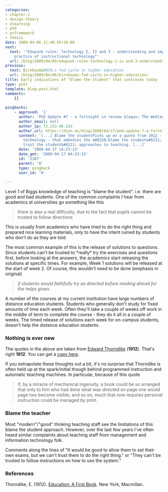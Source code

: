 ```yaml
---
categories:
- chapter-2
- design-theory
- elearning
- phd
- psframework
- thesis
date: 2009-04-06 21:40:55+10:00
next:
  text: '"Edupunk rules: Technology I, II and 3 - understanding and improving the
    practice of instructional technology"'
  url: /blog/2009/04/09/edupunk-rules-technology-i-ii-and-3-understanding-and-improving-the-practice-of-instructional-technology/
previous:
  text: Birnbaum&#039;s fad cycle in higher education
  url: /blog/2009/04/06/birnbaums-fad-cycle-in-higher-education/
title: Early indications of "blame the student" that continues today
type: post
template: blog-post.html
comments:
    []
    
pingbacks:
    - approved: '1'
      author: 'PhD Update #7 - a fortnight in review &laquo; The Weblog of (a) David Jones'
      author_email: null
      author_ip: 72.233.96.143
      author_url: https://djon.es/blog/2009/04/17/phd-update-7-a-fortnight-in-review/
      content: '[...] Blame the studentPicks up on a quote from 1912 - early days of educational
        technology - that embodies the &#8220;blame the student&#8221; or &#8220;can&#8217;t
        trust the student&#8221; approaches to teaching. [...]'
      date: '2009-04-17 14:23:13'
      date_gmt: '2009-04-17 04:23:13'
      id: '2387'
      parent: '0'
      type: pingback
      user_id: '0'
    
---
```

Level 1 of Biggs knowledge of teaching is "blame the student". i.e. there are good and bad students. One of the common complaints I hear from academics at universities go something like this

> there is also a real difficulty, due to the fact that pupils cannot be trusted to follow directions

This is usually from academics who have tried to do the right thing and prepared nice learning materials, only to have the intent ruined by students who don't do as they are told.

The most common example of this is the release of solutions to questions. Since students can't be trusted to \*really\* try the exercises and questions first, before looking at the answers, the academics start releasing the solutions at specific times. For example, Week 1 solutions will be released at the start of week 2. Of course, this wouldn't need to be done (emphasis in original)

> _if students would faithfully try as directed before reading ahead for the helps given._

A number of the courses at my current institution have large numbers of distance education students. Students who generally don't study for fixed amounts of time each week. Often they'll take a couple of weeks off work in the middle of term to complete the course - they do it all in a couple of weeks. The timed release of solutions each week for on-campus students, doesn't help the distance education students.

### Nothing is ever new

The quotes in the above are taken from [Edward Thorndike](http://en.wikipedia.org/wiki/Edward_Thorndike) (**1912**). That's right **1912**. You can get a [copy here](http://www.archive.org/details/educationafirstb013883mbp).

If you extrapolate these thoughts out a bit, it's no surprise that Thorndike is often held up at the spark/initial though behind programmed instruction and automatic teaching machines. In particular, because of this quote

> If, by a miracle of mechanical ingenuity, a book could be so arranged that only to him who had done what was directed on page one would page two become visible, and so on, much that now requires personal instruction could be managed by print.

### Blame the teacher

Most "modern"/"good" thinking teaching staff see the limitations of this blame the student approach. However, over the last few years I've often heard similar complaints about teaching staff from management and information technology folk.

Comments along the lines of "It would be good to allow them to set their own exams, but we can't trust them to do the right thing." or "They can't be trusted to follow instructions on how to use the system."

### References

Thorndike, E. (1912). [Education: A First Book](http://www.archive.org/details/educationafirstb013883mbp). New York, Macmillan.